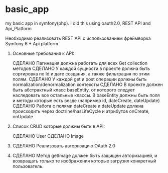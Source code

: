 # basic_app
my basic app in symfony(php). I did this using oauth2.0, REST API and Api_Platform

Необходимо реализовать REST API с использованием фреймворка Symfony 6 + Api platform 
1) Основные требования к API: 

    СДЕЛАНО Пагинация должна работать для всех Get collection методов 
    СДЕЛАНО У каждой сущности в проекте должна быть сортировка по Id и дате создания, а также фильтрация по этим полям. 
    СДЕЛАНО У каждой get и post операции должны быть normalization/denormalization контексты
    СДЕЛАНО В проекте должен быть абстрактный класс baseEntity, от которого следует наследовать все остальные классы. В baseEntity должны быть поля и методы которые есть везде (например id, dateCreate, dateUpdate)
    СДЕЛАНО Работа с полями dateCreate и dateUpdate должна происходить через doctrine/hasLifeCycle и атрибутов onCreate, onUpdate 

2) Список CRUD которые должны быть в API: 

    СДЕЛАНО User
    СДЕЛАНО Image

3) СДЕЛАНО Реализовать авторизацию OAuth 2.0 

4) СДЕЛАНО Метод getImage должен быть защищен авторизацией, и возвращать только те изображения которые загрузил конкретный пользователь.

